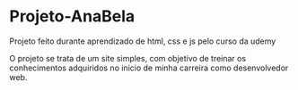 # Projeto-AnaBela
Projeto feito durante aprendizado de html, css e js pelo curso da udemy


O projeto se trata de um site simples, com objetivo de treinar os conhecimentos adquiridos no inicio de minha carreira como desenvolvedor web. 
